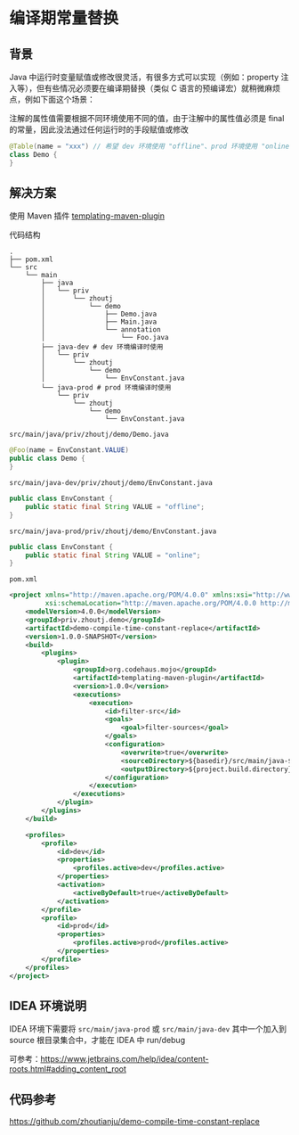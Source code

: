 # 编译期常量替换

## 背景

Java 中运行时变量赋值或修改很灵活，有很多方式可以实现（例如：property 注入等），但有些情况必须要在编译期替换（类似 C 语言的预编译宏）就稍微麻烦点，例如下面这个场景：

注解的属性值需要根据不同环境使用不同的值，由于注解中的属性值必须是 final 的常量，因此没法通过任何运行时的手段赋值或修改

```java
@Table(name = "xxx") // 希望 dev 环境使用 "offline"、prod 环境使用 "online"
class Demo {
}
```

## 解决方案

使用 Maven 插件 [templating-maven-plugin](https://www.mojohaus.org/templating-maven-plugin/)

代码结构

```
.
├── pom.xml
└── src
    └── main
        ├── java
        │   └── priv
        │       └── zhoutj
        │           └── demo
        │               ├── Demo.java
        │               ├── Main.java
        │               └── annotation
        │                   └── Foo.java
        ├── java-dev # dev 环境编译时使用
        │   └── priv
        │       └── zhoutj
        │           └── demo
        │               └── EnvConstant.java
        └── java-prod # prod 环境编译时使用
            └── priv
                └── zhoutj
                    └── demo
                        └── EnvConstant.java

```

`src/main/java/priv/zhoutj/demo/Demo.java`

```java
@Foo(name = EnvConstant.VALUE)
public class Demo {
}
```

`src/main/java-dev/priv/zhoutj/demo/EnvConstant.java`

```java
public class EnvConstant {
	public static final String VALUE = "offline";
}
```

`src/main/java-prod/priv/zhoutj/demo/EnvConstant.java`

```java
public class EnvConstant {
	public static final String VALUE = "online";
}
```

`pom.xml`

```xml
<project xmlns="http://maven.apache.org/POM/4.0.0" xmlns:xsi="http://www.w3.org/2001/XMLSchema-instance"
         xsi:schemaLocation="http://maven.apache.org/POM/4.0.0 http://maven.apache.org/maven-v4_0_0.xsd">
    <modelVersion>4.0.0</modelVersion>
    <groupId>priv.zhoutj.demo</groupId>
    <artifactId>demo-compile-time-constant-replace</artifactId>
    <version>1.0.0-SNAPSHOT</version>
    <build>
        <plugins>
            <plugin>
                <groupId>org.codehaus.mojo</groupId>
                <artifactId>templating-maven-plugin</artifactId>
                <version>1.0.0</version>
                <executions>
                    <execution>
                        <id>filter-src</id>
                        <goals>
                            <goal>filter-sources</goal>
                        </goals>
                        <configuration>
                            <overwrite>true</overwrite>
                            <sourceDirectory>${basedir}/src/main/java-${profiles.active}</sourceDirectory>
                            <outputDirectory>${project.build.directory}/java-templates-generated-sources</outputDirectory>
                        </configuration>
                    </execution>
                </executions>
            </plugin>
        </plugins>
    </build>

    <profiles>
        <profile>
            <id>dev</id>
            <properties>
                <profiles.active>dev</profiles.active>
            </properties>
            <activation>
                <activeByDefault>true</activeByDefault>
            </activation>
        </profile>
        <profile>
            <id>prod</id>
            <properties>
                <profiles.active>prod</profiles.active>
            </properties>
        </profile>
    </profiles>
</project>
```

## IDEA 环境说明

IDEA 环境下需要将 `src/main/java-prod` 或 `src/main/java-dev` 其中一个加入到 source 根目录集合中，才能在 IDEA 中 run/debug

可参考：https://www.jetbrains.com/help/idea/content-roots.html#adding_content_root

## 代码参考

https://github.com/zhoutianju/demo-compile-time-constant-replace
